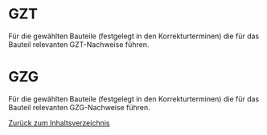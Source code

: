 # GZT 

Für die gewählten Bauteile (festgelegt in den Korrekturterminen) die für das Bauteil relevanten GZT-Nachweise führen.

# GZG

Für die gewählten Bauteile (festgelegt in den Korrekturterminen) die für das Bauteil relevanten GZG-Nachweise führen.





[Zurück zum Inhaltsverzeichnis](https://aiztok.github.io/KE2/)
